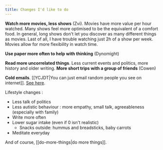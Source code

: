 ```yaml
---
title: Changes I'd like to do
---
```


**Watch more movies, less shows** (Zvi). Movies have more value per hour watched. Many shows feel more optimised to be the equivalent of a comfort food. In general, long shows don't let you discover as many different things as movies. Last of all, I have trouble watching just 2h of a show per week. Movies allow for more flexibility in watch time.

**Use paper more often to help with thinking** (Dynomight)

**Read more uncorrelated things**. Less current events and politics, more history and older writing.
**More short trips with a group of friends** (Cowen)

**Cold emails**. [[YCJDT|You can just email random people you see on internet]]. [See here](https://quarter--mile.com/emails-for-humans).

Lifestyle changes : 
- Less talk of politics
- Less autistic behaviour : more empathy, small talk, agreeableness (especially with family)
- Write more often
- Lower sugar intake (even if 0 isn't realistic)
	- Snacks outside: hummus and breadsticks, baby carrots
- Meditate everyday

And of course, [[do-more-things|do more things]].